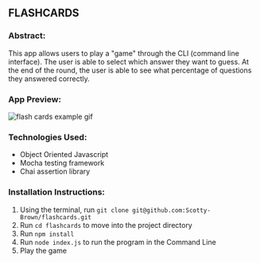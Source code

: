 ## FLASHCARDS

### Abstract:
This app allows users to play a "game" through the CLI (command line interface). The user is able to select which answer they want to guess. At the end of the round, the user is able to see what percentage of questions they answered correctly.

### App Preview:
![flash cards example gif](https://media.giphy.com/media/1zkb1q58eTiTH6D7wc/giphy.gif)

### Technologies Used:
- Object Oriented Javascript
- Mocha testing framework
- Chai assertion library

### Installation Instructions:
1. Using the terminal, run `git clone git@github.com:Scotty-Brown/flashcards.git`
2. Run `cd flashcards` to move into the project directory
3. Run `npm install` 
4. Run `node index.js` to run the program in the Command Line
5. Play the game
